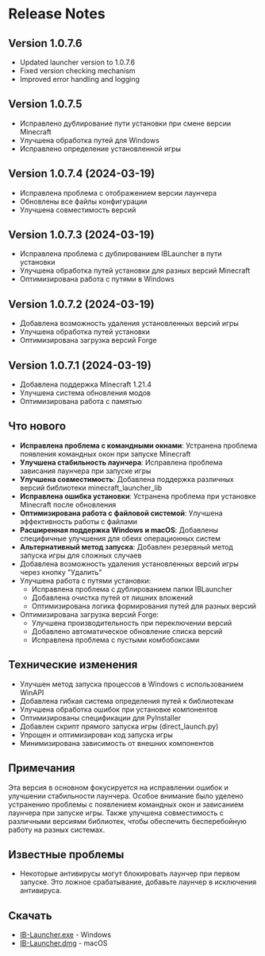 # Release Notes

## Version 1.0.7.6
- Updated launcher version to 1.0.7.6
- Fixed version checking mechanism
- Improved error handling and logging

## Version 1.0.7.5
- Исправлено дублирование пути установки при смене версии Minecraft
- Улучшена обработка путей для Windows
- Исправлено определение установленной игры

## Version 1.0.7.4 (2024-03-19)
- Исправлена проблема с отображением версии лаунчера
- Обновлены все файлы конфигурации
- Улучшена совместимость версий

## Version 1.0.7.3 (2024-03-19)
- Исправлена проблема с дублированием IBLauncher в пути установки
- Улучшена обработка путей установки для разных версий Minecraft
- Оптимизирована работа с путями в Windows

## Version 1.0.7.2 (2024-03-19)
- Добавлена возможность удаления установленных версий игры
- Улучшена обработка путей установки
- Оптимизирована загрузка версий Forge

## Version 1.0.7.1 (2024-03-19)
- Добавлена поддержка Minecraft 1.21.4
- Улучшена система обновления модов
- Оптимизирована работа с памятью

## Что нового
- **Исправлена проблема с командными окнами**: Устранена проблема появления командных окон при запуске Minecraft
- **Улучшена стабильность лаунчера**: Исправлена проблема зависания лаунчера при запуске игры
- **Улучшена совместимость**: Добавлена поддержка различных версий библиотеки minecraft_launcher_lib
- **Исправлена ошибка установки**: Устранена проблема при установке Minecraft после обновления
- **Оптимизирована работа с файловой системой**: Улучшена эффективность работы с файлами
- **Расширенная поддержка Windows и macOS**: Добавлены специфичные улучшения для обеих операционных систем
- **Альтернативный метод запуска**: Добавлен резервный метод запуска игры для сложных случаев
- Добавлена возможность удаления установленных версий игры через кнопку "Удалить"
- Улучшена работа с путями установки:
  - Исправлена проблема с дублированием папки IBLauncher
  - Добавлена очистка путей от лишних вложений
  - Оптимизирована логика формирования путей для разных версий
- Оптимизирована загрузка версий Forge:
  - Улучшена производительность при переключении версий
  - Добавлено автоматическое обновление списка версий
  - Исправлена проблема с пустыми комбобоксами

## Технические изменения
- Улучшен метод запуска процессов в Windows с использованием WinAPI
- Добавлена гибкая система определения путей к библиотекам
- Улучшена обработка ошибок при установке компонентов
- Оптимизированы спецификации для PyInstaller
- Добавлен скрипт прямого запуска игры (direct_launch.py)
- Упрощен и оптимизирован код запуска игры
- Минимизирована зависимость от внешних компонентов

## Примечания
Эта версия в основном фокусируется на исправлении ошибок и улучшении стабильности лаунчера. Особое внимание было уделено устранению проблемы с появлением командных окон и зависанием лаунчера при запуске игры. Также улучшена совместимость с различными версиями библиотек, чтобы обеспечить бесперебойную работу на разных системах.

## Известные проблемы
- Некоторые антивирусы могут блокировать лаунчер при первом запуске. Это ложное срабатывание, добавьте лаунчер в исключения антивируса.

## Скачать
- [IB-Launcher.exe](https://github.com/mdreval/ib-launcher/releases/download/v1.0.7.3/IB-Launcher.exe) - Windows
- [IB-Launcher.dmg](https://github.com/mdreval/ib-launcher/releases/download/v1.0.7.3/IB-Launcher.dmg) - macOS 